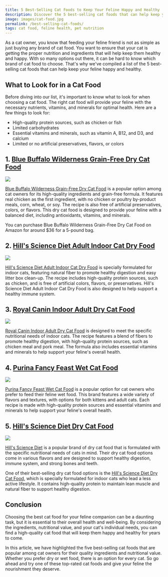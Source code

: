 ```yaml
---
title: 5 Best-Selling Cat Foods to Keep Your Feline Happy and Healthy
description: Discover the 5 best-selling cat foods that can help keep your feline happy and healthy. From wet to dry food, we've got you covered!
image: images/cat-food.jpg
permalink: /best-selling-cat-foods/
tags: cat food, feline health, pet nutrition
---
```


As a cat owner, you know that feeding your feline friend is not as simple as just buying any brand of cat food. You want to ensure that your cat is getting the proper nutrition and ingredients that will help keep them healthy and happy. With so many options out there, it can be hard to know which brand of cat food to choose. That's why we've compiled a list of the 5 best-selling cat foods that can help keep your feline happy and healthy.

## What to Look for in a Cat Food
Before diving into our list, it's important to know what to look for when choosing a cat food. The right cat food will provide your feline with the necessary nutrients, vitamins, and minerals for optimal health. Here are a few things to look for:

- High-quality protein sources, such as chicken or fish
- Limited carbohydrates
- Essential vitamins and minerals, such as vitamin A, B12, and D3, and calcium
- Limited or no artificial preservatives, flavors, or colors

## 1. [Blue Buffalo Wilderness Grain-Free Dry Cat Food](https://amzn.to/3SPawdD)

<a href="https://www.amazon.com/Buffalo-Wilderness-Protein-Natural-Chicken/dp/B00REJU4V0?_encoding=UTF8&crid=202Z9PEYRM5EY&keywords=Blue+Buffalo+Wilderness+Grain-Free+Dry+Cat+Food&qid=1678122035&sprefix=blue+buffalo+wilderness+grain-free+dry+cat+food%2Caps%2C789&sr=8-2&linkCode=li2&tag=forpetswith0d-20&linkId=48e697c7f39090a9a1db5136fac26164&language=en_US&ref_=as_li_ss_il" target="_blank"><img border="0" src="//ws-na.amazon-adsystem.com/widgets/q?_encoding=UTF8&ASIN=B00REJU4V0&Format=_SL160_&ID=AsinImage&MarketPlace=US&ServiceVersion=20070822&WS=1&tag=forpetswith0d-20&language=en_US" ></a><img src="https://ir-na.amazon-adsystem.com/e/ir?t=forpetswith0d-20&language=en_US&l=li2&o=1&a=B00REJU4V0" width="1" height="1" border="0" alt="" style="border:none !important; margin:0px !important;" />

[Blue Buffalo Wilderness Grain-Free Dry Cat Food](https://amzn.to/3SPawdD) is a popular option among cat owners for its high-quality ingredients and grain-free formula. It features real chicken as the first ingredient, with no chicken or poultry by-product meals, corn, wheat, or soy. The recipe is also free of artificial preservatives, colors, or flavors. This dry cat food is designed to provide your feline with a balanced diet, including antioxidants, vitamins, and minerals.

You can purchase Blue Buffalo Wilderness Grain-Free Dry Cat Food on Amazon for around $36 for a 5-pound bag.

## 2. [Hill's Science Diet Adult Indoor Cat Dry Food](https://amzn.to/3YzVs4U)

<a href="https://www.amazon.com/Science-Diet-Indoor-Chicken-Recipe/dp/B003MA3AW0?crid=3EB2MNV4U3QKL&keywords=Hill%27s+Science+Diet+Adult+Indoor+Cat+Dry+Food&qid=1678198297&sprefix=hill%27s+science+diet+adult+indoor+cat+dry+food%2Caps%2C605&sr=8-1&linkCode=li2&tag=forpetswith0d-20&linkId=0a73ffec5d0b474d7a52d52e680b1660&language=en_US&ref_=as_li_ss_il" target="_blank"><img border="0" src="//ws-na.amazon-adsystem.com/widgets/q?_encoding=UTF8&ASIN=B003MA3AW0&Format=_SL160_&ID=AsinImage&MarketPlace=US&ServiceVersion=20070822&WS=1&tag=forpetswith0d-20&language=en_US" ></a><img src="https://ir-na.amazon-adsystem.com/e/ir?t=forpetswith0d-20&language=en_US&l=li2&o=1&a=B003MA3AW0" width="1" height="1" border="0" alt="" style="border:none !important; margin:0px !important;" />

[Hill's Science Diet Adult Indoor Cat Dry Food](https://amzn.to/3YzVs4U) is specially formulated for indoor cats, featuring natural fiber to promote healthy digestion and easy litter box clean-up. The recipe includes high-quality protein sources, such as chicken, and is free of artificial colors, flavors, or preservatives. Hill's Science Diet Adult Indoor Cat Dry Food is also designed to help support a healthy immune system.


## 3. [Royal Canin Indoor Adult Dry Cat Food](https://amzn.to/3ZQ4Z8V)

<a href="https://www.amazon.com/Royal-Canin-Feline-Nutrition-15-Pound/dp/B00068K5UQ?crid=3JTDA2Y0NKA7U&keywords=Royal+Canin+Indoor+Adult+Dry+Cat+Food&qid=1678198462&sprefix=royal+canin+indoor+adult+dry+cat+food%2Caps%2C473&sr=8-1&linkCode=li2&tag=forpetswith0d-20&linkId=87d614065590b7a6639d08b4c09ce768&language=en_US&ref_=as_li_ss_il" target="_blank"><img border="0" src="//ws-na.amazon-adsystem.com/widgets/q?_encoding=UTF8&ASIN=B00068K5UQ&Format=_SL160_&ID=AsinImage&MarketPlace=US&ServiceVersion=20070822&WS=1&tag=forpetswith0d-20&language=en_US" ></a><img src="https://ir-na.amazon-adsystem.com/e/ir?t=forpetswith0d-20&language=en_US&l=li2&o=1&a=B00068K5UQ" width="1" height="1" border="0" alt="" style="border:none !important; margin:0px !important;" />

[Royal Canin Indoor Adult Dry Cat Food](https://amzn.to/3ZQ4Z8V) is designed to meet the specific nutritional needs of indoor cats. The recipe features a blend of fibers to promote healthy digestion, with high-quality protein sources, such as chicken meal and pork meal. The formula also includes essential vitamins and minerals to help support your feline's overall health.



## 4. [Purina Fancy Feast Wet Cat Food](https://amzn.to/3T1YuxC)

<a href="https://www.amazon.com/Purina-Fancy-Feast-Variety-Collection/dp/B07JHQGCZ8?crid=39VXLE9VV4EB9&keywords=Purina+Fancy+Feast+Wet+Cat+Food&qid=1678198532&sprefix=purina+fancy+feast+wet+cat+food%2Caps%2C294&sr=8-2&linkCode=li2&tag=forpetswith0d-20&linkId=6dae6e8fd905a2c86513f5b6d4bcf002&language=en_US&ref_=as_li_ss_il" target="_blank"><img border="0" src="//ws-na.amazon-adsystem.com/widgets/q?_encoding=UTF8&ASIN=B07JHQGCZ8&Format=_SL160_&ID=AsinImage&MarketPlace=US&ServiceVersion=20070822&WS=1&tag=forpetswith0d-20&language=en_US" ></a><img src="https://ir-na.amazon-adsystem.com/e/ir?t=forpetswith0d-20&language=en_US&l=li2&o=1&a=B07JHQGCZ8" width="1" height="1" border="0" alt="" style="border:none !important; margin:0px !important;" />

[Purina Fancy Feast Wet Cat Food](https://amzn.to/3T1YuxC) is a popular option for cat owners who prefer to feed their feline wet food. This brand features a wide variety of flavors and textures, with options for both kittens and adult cats. Each recipe is made with high-quality protein sources and essential vitamins and minerals to help support your feline's overall health.


## 5. [Hill's Science Diet Dry Cat Food](https://amzn.to/3F2xLeC)

<a href="https://www.amazon.com/Science-Diet-Indoor-Chicken-Recipe/dp/B003MA3AW0?crid=3C8E7T95NQXC&keywords=Hill%27s+Science+Diet+Dry+Cat+Food&qid=1678198597&sprefix=hill%27s+science+diet+dry+cat+food%2Caps%2C222&sr=8-1&linkCode=li2&tag=forpetswith0d-20&linkId=fa3b9928d0fe2d7c63c2ee439048bc95&language=en_US&ref_=as_li_ss_il" target="_blank"><img border="0" src="//ws-na.amazon-adsystem.com/widgets/q?_encoding=UTF8&ASIN=B003MA3AW0&Format=_SL160_&ID=AsinImage&MarketPlace=US&ServiceVersion=20070822&WS=1&tag=forpetswith0d-20&language=en_US" ></a><img src="https://ir-na.amazon-adsystem.com/e/ir?t=forpetswith0d-20&language=en_US&l=li2&o=1&a=B003MA3AW0" width="1" height="1" border="0" alt="" style="border:none !important; margin:0px !important;" />

[Hill's Science Diet](https://amzn.to/3F2xLeC) is a popular brand of dry cat food that is formulated with the specific nutritional needs of cats in mind. Their dry cat food options come in various flavors and are designed to support healthy digestion, immune system, and strong bones and teeth.

One of their best-selling dry cat food options is the [Hill's Science Diet Dry Cat Food](https://amzn.to/3F2xLeC), which is specially formulated for indoor cats who lead a less active lifestyle. It contains high-quality protein to maintain lean muscle and natural fiber to support healthy digestion.

## Conclusion

Choosing the best cat food for your feline companion can be a daunting task, but it is essential to their overall health and well-being. By considering the ingredients, nutritional value, and your cat's individual needs, you can find a high-quality cat food that will keep them happy and healthy for years to come.

In this article, we have highlighted the five best-selling cat foods that are popular among cat owners for their quality ingredients and nutritional value. Whether you prefer dry or wet food, there is an option for every cat. So go ahead and try one of these top-rated cat foods and give your feline the nourishment they deserve.